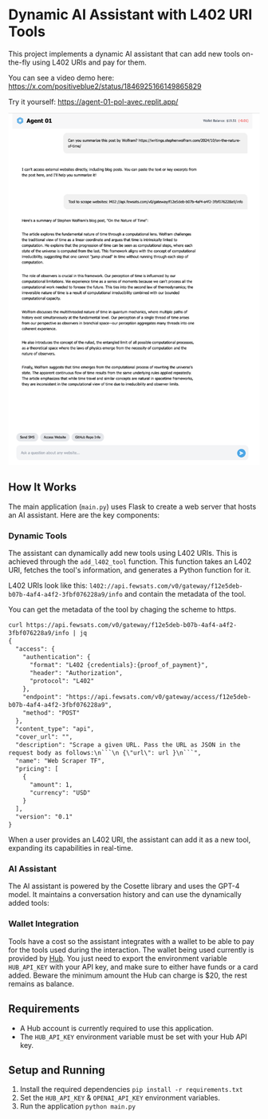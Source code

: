# Dynamic AI Assistant with L402 URI Tools

This project implements a dynamic AI assistant that can add new tools on-the-fly using L402 URIs and pay for them.

You can see a video demo here: https://x.com/positiveblue2/status/1846925166149865829

Try it yourself: https://agent-01-pol-avec.replit.app/


![Agent 01 Demo](agent-01-demo.png)




## How It Works

The main application (`main.py`) uses Flask to create a web server that hosts an AI assistant. Here are the key components:

### Dynamic Tools
The assistant can dynamically add new tools using L402 URIs. This is achieved through the `add_l402_tool` function. This function takes an L402 URI, fetches the tool's information, and generates a Python function for it.

L402 URIs look like this: `l402://api.fewsats.com/v0/gateway/f12e5deb-b07b-4af4-a4f2-3fbf076228a9/info` and contain the metadata of the tool.

You can get the metadata of the tool by chaging the scheme to https.

```
curl https://api.fewsats.com/v0/gateway/f12e5deb-b07b-4af4-a4f2-3fbf076228a9/info | jq
{
  "access": {
    "authentication": {
      "format": "L402 {credentials}:{proof_of_payment}",
      "header": "Authorization",
      "protocol": "L402"
    },
    "endpoint": "https://api.fewsats.com/v0/gateway/access/f12e5deb-b07b-4af4-a4f2-3fbf076228a9",
    "method": "POST"
  },
  "content_type": "api",
  "cover_url": "",
  "description": "Scrape a given URL. Pass the URL as JSON in the request body as follows:\n```\n {\"url\": url }\n```",
  "name": "Web Scraper TF",
  "pricing": [
    {
      "amount": 1,
      "currency": "USD"
    }
  ],
  "version": "0.1"
}
```



When a user provides an L402 URI, the assistant can add it as a new tool, expanding its capabilities in real-time.

### AI Assistant
The AI assistant is powered by the Cosette library and uses the GPT-4 model. It maintains a conversation history and can use the dynamically added tools:


### Wallet Integration
Tools have a cost so the assistant integrates with a wallet to be able to pay for the tools used during the interaction. The wallet being used currently is provided by [Hub](https://paywithhub.com/). You just need to export the environment variable `HUB_API_KEY` with your API key, and make sure to either have funds or a card added. Beware the minimum amount the Hub can charge is $20, the rest remains as balance.


## Requirements

- A Hub account is currently required to use this application.
- The `HUB_API_KEY` environment variable must be set with your Hub API key.

## Setup and Running

1. Install the required dependencies `pip install -r requirements.txt`
2. Set the `HUB_API_KEY` & `OPENAI_API_KEY` environment variables.
3. Run the application `python main.py`